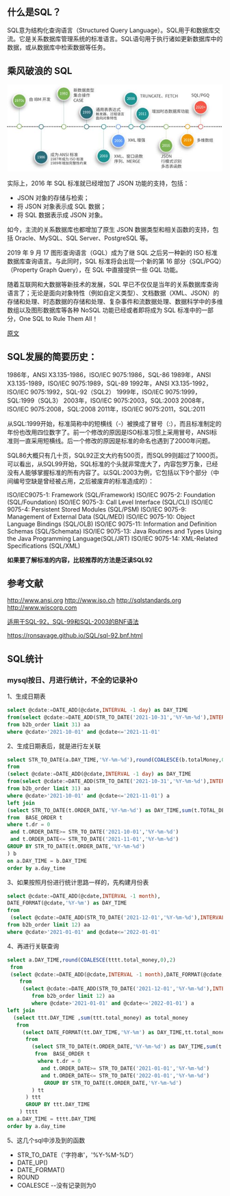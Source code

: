 
## 什么是SQL？

SQL意为结构化查询语言（Structured Query Language）。SQL用于和数据库交流。它是关系数据库管理系统的标准语言。SQL语句用于执行诸如更新数据库中的数据，或从数据库中检索数据等任务。

## 乘风破浪的 SQL
![](../img/db/sql-01.jpg)

实际上，2016 年 SQL 标准就已经增加了 JSON 功能的支持，包括：

- JSON 对象的存储与检索；
- 将 JSON 对象表示成 SQL 数据；
- 将 SQL 数据表示成 JSON 对象。

如今，主流的关系数据库也都增加了原生 JSON 数据类型和相关函数的支持，包括 Oracle、MySQL、SQL Server、PostgreSQL 等。

2019 年 9 月 17 图形查询语言（GQL）成为了继 SQL 之后另一种新的 ISO 标准数据库查询语言。与此同时，SQL 标准将会出现一个新的第 16 部分（SQL/PGQ）（Property Graph Query），在 SQL 中直接提供一些 GQL 功能。

随着互联网和大数据等新技术的发展，SQL 早已不仅仅是当年的关系数据库查询语言了；无论是面向对象特性（例如自定义类型）、文档数据（XML、JSON）的存储和处理、时态数据的存储和处理、复杂事件和流数据处理、数据科学中的多维数组以及图形数据库等各种 NoSQL 功能已经或者即将成为 SQL 标准中的一部分，One SQL to Rule Them All！

[原文](https://blog.csdn.net/horses/article/details/107185387)

## SQL发展的简要历史：
1986年，ANSI X3.135-1986，ISO/IEC 9075:1986，SQL-86
1989年，ANSI X3.135-1989，ISO/IEC 9075:1989，SQL-89
1992年，ANSI X3.135-1992，ISO/IEC 9075:1992，SQL-92（SQL2）
1999年，ISO/IEC 9075:1999，SQL:1999（SQL3）
2003年，ISO/IEC 9075:2003，SQL:2003
2008年，ISO/IEC 9075:2008，SQL:2008
2011年，ISO/IEC 9075:2011，SQL:2011


从SQL:1999开始，标准简称中的短横线（-）被换成了冒号（:），而且标准制定的年份也改用四位数字了。前一个修改的原因是ISO标准习惯上采用冒号，ANSI标准则一直采用短横线。后一个修改的原因是标准的命名也遇到了2000年问题。

SQL86大概只有几十页，SQL92正文大约有500页，而SQL99则超过了1000页。可以看出，从SQL99开始，SQL标准的个头就非常庞大了，内容包罗万象，已经没有人能够掌握标准的所有内容了。以SQL:2003为例，它包括以下9个部分（中间编号空缺是曾经被占用，之后被废弃的标准造成的）：

ISO/IEC9075-1: Framework (SQL/Framework)
ISO/IEC 9075-2: Foundation (SQL/Foundation)
ISO/IEC 9075-3: Call Level Interface (SQL/CLI)
ISO/IEC 9075-4: Persistent Stored Modules (SQL/PSM)
ISO/IEC 9075-9: Management of External Data (SQL/MED)
ISO/IEC 9075-10: Object Language Bindings (SQL/OLB)
ISO/IEC 9075-11: Information and Definition Schemas (SQL/Schemata)
ISO/IEC 9075-13: Java Routines and Types Using the Java Programming Language(SQL/JRT)
ISO/IEC 9075-14: XML-Related Specifications (SQL/XML)

**如果要了解标准的内容，比较推荐的方法是泛读SQL92**

## 参考文献
http://www.ansi.org
http://www.iso.ch
http://sqlstandards.org
http://www.wiscorp.com

[适用于SQL-92，SQL-99和SQL-2003的BNF语法](https://github.com/ronsavage/SQL)

https://ronsavage.github.io/SQL/sql-92.bnf.html

## SQL统计
### mysql按日、月进行统计，不全的记录补0
1、生成日期表
```sql
select @cdate:=DATE_ADD(@cdate,INTERVAL -1 day) as DAY_TIME
from(select @cdate:=DATE_ADD(STR_TO_DATE('2021-10-31','%Y-%m-%d'),INTERVAL 1 day)
from b2b_order limit 31) aa 
where @cdate>'2021-10-01' and @cdate<='2021-11-01'
```
2、生成日期表后，就是进行左关联
```sql
select STR_TO_DATE(a.DAY_TIME,'%Y-%m-%d'),round(COALESCE(b.totalMoney,0),2)
from 
(select @cdate:=DATE_ADD(@cdate,INTERVAL -1 day) as DAY_TIME
from(select @cdate:=DATE_ADD(STR_TO_DATE('2021-10-31','%Y-%m-%d'),INTERVAL 1 day)
from b2b_order limit 31) aa 
where @cdate>'2021-10-01' and @cdate<='2021-11-01') a 
left join
(select STR_TO_DATE(t.ORDER_DATE,'%Y-%m-%d') as DAY_TIME,sum(t.TOTAL_DEAL_AMOUNT) as totalMoney
from  BASE_ORDER t
where t.dr = 0 
 and t.ORDER_DATE>= STR_TO_DATE('2021-10-01','%Y-%m-%d')
 and t.ORDER_DATE<= STR_TO_DATE('2021-11-01','%Y-%m-%d')
GROUP BY STR_TO_DATE(t.ORDER_DATE,'%Y-%m-%d')
) b
on a.DAY_TIME = b.DAY_TIME
order by a.day_time
```
3、如果按照月份进行统计思路一样的，先构建月份表
```sql
select @cdate:=DATE_ADD(@cdate,INTERVAL -1 month),
DATE_FORMAT(@cdate,'%Y-%m') as DAY_TIME
from
 (select @cdate:=DATE_ADD(STR_TO_DATE('2021-12-01','%Y-%m-%d'),INTERVAL 1 month)
from b2b_order limit 12) aa
where @cdate>'2021-01-01' and @cdate<='2022-01-01'
```
4、再进行关联查询
```sql
select a.DAY_TIME,round(COALESCE(tttt.total_money,0),2)
 from 
 (select @cdate:=DATE_ADD(@cdate,INTERVAL -1 month),DATE_FORMAT(@cdate,'%Y-%m') as DAY_TIME 
    from 
     (select @cdate:=DATE_ADD(STR_TO_DATE('2021-12-01','%Y-%m-%d'),INTERVAL 1 month) 
        from b2b_order limit 12) aa
        where @cdate>'2021-01-01' and @cdate<='2022-01-01') a
left join
  (select ttt.DAY_TIME ,sum(ttt.total_money) as total_money
   from 
     (select DATE_FORMAT(tt.DAY_TIME,'%Y-%m') as DAY_TIME,tt.total_money
      from 
        (select STR_TO_DATE(t.ORDER_DATE,'%Y-%m-%d') as DAY_TIME,sum(t.TOTAL_DEAL_AMOUNT) as total_money
         from  BASE_ORDER t 
          where t.dr = 0
           and t.ORDER_DATE>= STR_TO_DATE('2021-01-01','%Y-%m-%d')
           and t.ORDER_DATE<= STR_TO_DATE('2022-01-01','%Y-%m-%d')
            GROUP BY STR_TO_DATE(t.ORDER_DATE,'%Y-%m-%d')
        ) tt 
      ) ttt
      GROUP BY ttt.DAY_TIME
    ) tttt
on a.DAY_TIME = tttt.DAY_TIME 
order by a.day_time
```
5、这几个sql中涉及到的函数
- STR_TO_DATE（'字符串'，'%Y-%M-%D'）
- DATE_UP()
- DATE_FORMAT()
- ROUND
- COALESCE --没有记录则为0